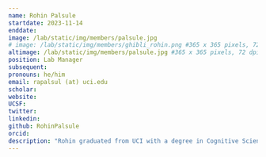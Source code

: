 ```yaml
---
name: Rohin Palsule
startdate: 2023-11-14
enddate:
image: /lab/static/img/members/palsule.jpg
# image: /lab/static/img/members/ghibli_rohin.png #365 x 365 pixels, 72 dpi, JPG
altimage: /lab/static/img/members/palsule.jpg #365 x 365 pixels, 72 dpi, JPG
position: Lab Manager
subsequent:
pronouns: he/him
email: rapalsul (at) uci.edu
scholar:
website:
UCSF:
twitter: 
linkedin: 
github: RohinPalsule
orcid:
description: "Rohin graduated from UCI with a degree in Cognitive Science (B.S.) where he was originally a research assistant under Dr. Aaron Bornstein, Dr. Nia Nixon, and Dr. Susanne Jaeggi. After graduation, Rohin continues his work in the CCNL, now as the lab manager, where he researches how episodic memory can be stored in different graph-structured associative networks, and how those networks impact decision-making. Besides his research, he enjoys bouldering, playing soccer, and trying new local restaurants/coffee shops."
---
```

